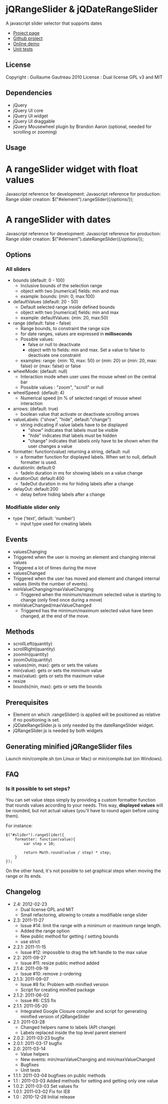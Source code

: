 jQRangeSlider & jQDateRangeSlider
=================================
A javascript slider selector that supports dates

* [Project page](http://ghusse.github.com/jQRangeSlider/)
* [Github project](https://github.com/ghusse/jQRangeSlider/)
* [Online demo](http://ghusse.github.com/jQRangeSlider/stable/demo/)
* [Unit tests](http://ghusse.github.com/jQRangeSlider/stable/tests/)

License
-------
Copyright : Guillaume Gautreau 2010
License : Dual license GPL v3 and MIT

Dependencies
------------
+ jQuery
+ jQuery UI core
+ jQuery UI widget
+ jQuery UI draggable
+ jQuery Mousewheel plugin by Brandon Aaron (optional, needed for scrolling or zooming)

Usage
-----
# A rangeSlider widget with float values
Javascript reference for development:
	<script type="text/javascript" src="jQRangeSlider.js"></script>
Javascript reference for production:
    	<script type="text/javascript" src="jQRangeSlider-min.js"></script>
Range slider creation:
	$("#element").rangeSlider({/*options*/});

# A rangeSlider with dates 
Javascript reference for development:
	<script type="text/javascript" src="jQRangeSlider.js"></script>
	<script type="text/javascript" src="jQDateRangeSlider.js"></script>
Javascript reference for production:
    	<script type="text/javascript" src="jQAllRangeSliders.js"></script>
Range slider creation:
	$("#element").dateRangeSlider({/*options*/});

Options
-------
### All sliders

* bounds (default: 0 - 100)
	* Inclusive bounds of the selection range
	* object with two [numerical] fields: min and max
	* example: bounds: {min: 0, max:100}
* defaultValues (default: 20 - 50)
	* Default selected range inside defined bounds
	* object with two [numerical] fields: min and max
	* example: defaultValues: {min: 20, max:50}
* range (default: false - false)
	* Range bounds, to constraint the range size
	* for date ranges, values are expressed in **milliseconds**
	* Possible values:
		* false or null to deactivate
		* object with to fields: min and max. Set a value to false to deactivate one constraint
	* examples: range: {min: 10, max: 50} or {min: 20} or {min: 20, max: false} or {max: false} or false
* wheelMode: (default: null)
	* Interaction mode when user uses the mouse wheel on the central bar
	* Possible values : "zoom", "scroll" or null
* wheelSpeed: (default: 4)
	* Numerical speed (in % of selected range) of mouse wheel interaction
* arrows: (default: true)
	* boolean value that activate or deactivate scrolling arrows
* valueLabels: ("show", "hide", default:"change")
	* string indicating if value labels have to be displayed
		* "show" indicates that labels must be visible
		* "hide" indicates that labels must be hidden
		* "change" indicates that labels only have to be shown when the user changes a value
* formatter: function(value) returning a string, default: null
	* a formatter function for displayed labels. When set to null, default formatter is used.
* durationIn: default:0
	* fadeIn duration in ms for showing labels on a value change
* durationOut: default:400 
	* fadeOut duration in ms for hiding labels after a change
* delayOut: default:200
	* delay before hiding labels after a change

### Modifiable slider only
* type ('text', default: 'number')
  * input type used for creating labels

Events
-----
* valuesChanging
 * Triggered when the user is moving an element and changing internal values
 * Triggered a lot of times during the move
* valuesChanged
 * Triggered when the user has moved and element and changed internal values (limits the number of events).
* minValueChanging/maxValueChanging
	* Triggered when the minimum/maximum selected value is starting to change (only fired once during a move)
* minValueChanged/maxValueChanged
	* Triggered has the minimum/maximum selected value have been changed, at the end of the move.

Methods
-------
* scrollLeft(quantity)
* scrollRight(quantity)
* zoomIn(quantity)
* zoomOut(quantity)
* values(min, max): gets or sets the values
* min(value): gets or sets the minimum value
* max(value): gets or sets the maximum value
* resize
* bounds(min, max): gets or sets the bounds
 
Prerequisites 
-------------
* Element on which .rangeSlider() is applied will be positioned as relative if no positioning is set.
* jQDateRangeSlider.js is only needed by the dateRangeSlider widget.
* jQRangeSlider.js is needed by both widgets

Generating minified jQRangeSlider files
---------------------------------------
Launch min/compile.sh (on Linux or Mac) or min/compile.bat (on Windows).

FAQ
---
### Is it possible to set steps?

You can set value steps simply by providing a custom formatter function that rounds values according to your needs. This way, **displayed values** will be rounded, but not actual values (you'll have to round again before using them).

For instance:

	$("#slider").rangeSlider({
		formatter: function(value){
			var step = 10;

			return Math.round(value / step) * step;
		}
	});

On the other hand, it's not possible to set graphical steps when moving the range or its ends.

Changelog
---------
* 2.4: 2012-02-23
	* Dual license GPL and MIT
	* Small refactoring, allowing to create a modifiable range slider
* 2.3: 2011-11-27
	* Issue #14: limit the range with a minimum or maximum range length.
	* Added the range option
	* New public method for getting / setting bounds
	* use strict
* 2.2.1: 2011-11-15
	* Issue #12: impossible to drag the left handle to the max value
* 2.2: 2011-09-27
	* Issue #11: resize public method added
* 2.1.4: 2011-09-19
  * Issue #10: remove z-ordering
* 2.1.3: 2011-09-07
  * Issue #8 fix: Problem with minified version
  * Script for creating minified package
* 2.1.2: 2011-06-02
	* Issue #6: CSS fix
* 2.1.1: 2011-05-20
  * Integrated Google Closure compiler and script for generating minified version of jQRangeSlider
* 2.1: 2011-03-28 
  * Changed helpers name to labels (API change)
  * Labels replaced inside the top level parent element
* 2.0.2: 2011-03-23 bugfix
* 2.0.1: 2011-03-17 bugfix
* 2.0: 2011-03-14 
	* Value helpers
	* New events: min/maxValueChanging and min/maxValueChanged
	* Bugfixes
	* Unit tests
* 1.1.1: 2011-03-04 bugfixes on public methods
* 1.1  : 2011-03-03 Added methods for setting and getting only one value
* 1.0.2: 2011-03-03 Set values fix
* 1.0.1: 2011-03-02 Fix for IE8
* 1.0  : 2010-12-28 Initial release
